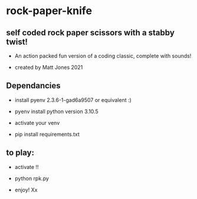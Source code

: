 # rock-paper-knife

## self coded rock paper scissors with a stabby twist!

- An action packed fun version of a coding classic, complete with sounds!

- created by Matt Jones 2021

## Dependancies

- install pyenv 2.3.6-1-gad6a9507 or equivalent :)

- pyenv install python version 3.10.5

- activate your venv

- pip install requirements.txt


## to play:

- activate !!
- python rpk.py 


- enjoy! Xx
